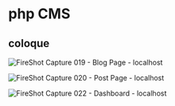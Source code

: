 # php CMS 
## coloque

![FireShot Capture 019 - Blog Page - localhost](https://user-images.githubusercontent.com/48631681/68087272-e082d000-fe32-11e9-9841-e7ac5ab870c8.png)

![FireShot Capture 020 - Post Page - localhost](https://user-images.githubusercontent.com/48631681/68087320-77e82300-fe33-11e9-8ce4-b6680592ce8f.png)

![FireShot Capture 022 - Dashboard - localhost](https://user-images.githubusercontent.com/48631681/68087445-9a2e7080-fe34-11e9-93e1-fcfcf41e0161.png)
